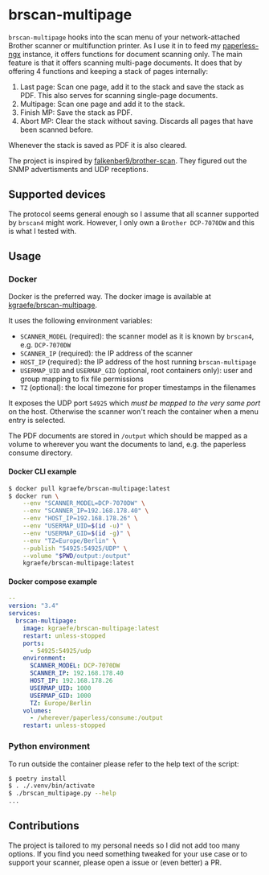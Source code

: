 # brscan-multipage

`brscan-multipage` hooks into the scan menu of your network-attached Brother
scanner or multifunction printer. As I use it in to feed my
[paperless-ngx](https://paperless-ngx.com/) instance, it offers functions for
document scanning only. The main feature is that it offers scanning multi-page
documents. It does that by offering 4 functions and keeping a stack of pages
internally:

1. Last page: Scan one page, add it to the stack and save the stack as PDF.
   This also serves for scanning single-page documents.
2. Multipage: Scan one page and add it to the stack.
3. Finish MP: Save the stack as PDF.
4. Abort MP: Clear the stack without saving. Discards all pages that have been
   scanned before.

Whenever the stack is saved as PDF it is also cleared.

The project is inspired by
[falkenber9/brother-scan](https://github.com/falkenber9/brother-scan). They
figured out the SNMP advertisments and UDP receptions.


## Supported devices
The protocol seems general enough so I assume that all scanner supported by
`brscan4` might work. However, I only own a `Brother DCP-7070DW` and this is
what I tested with.


## Usage

### Docker
Docker is the preferred way. The docker image is available at
[kgraefe/brscan-multipage](https://hub.docker.com/repository/docker/kgraefe/brscan-multipage/general).

It uses the following environment variables:
- `SCANNER_MODEL` (required): the scanner model as it is known by `brscan4`,
  e.g. `DCP-7070DW`
- `SCANNER_IP` (required): the IP address of the scanner
- `HOST_IP` (required): the IP address of the host running `brscan-multipage`
- `USERMAP_UID` and `USERMAP_GID` (optional, root containers only): user and
  group mapping to fix file permissions
- `TZ` (optional): the local timezone for proper timestamps in the filenames

It exposes the UDP port `54925` which *must be mapped to the very same port* on
the host. Otherwise the scanner won't reach the container when a menu entry is
selected.

The PDF documents are stored in `/output` which should be mapped as a volume to
wherever you want the documents to land, e.g. the paperless consume directory.

#### Docker CLI example
```sh
$ docker pull kgraefe/brscan-multipage:latest
$ docker run \
    --env "SCANNER_MODEL=DCP-7070DW" \
    --env "SCANNER_IP=192.168.178.40" \
    --env "HOST_IP=192.168.178.26" \
    --env "USERMAP_UID=$(id -u)" \
    --env "USERMAP_GID=$(id -g)" \
    --env "TZ=Europe/Berlin" \
    --publish "54925:54925/UDP" \
    --volume "$PWD/output:/output"
    kgraefe/brscan-multipage:latest
```

#### Docker compose example
```yml
--
version: "3.4"
services:
  brscan-multipage:
    image: kgraefe/brscan-multipage:latest
    restart: unless-stopped
    ports:
      - 54925:54925/udp
    environment:
      SCANNER_MODEL: DCP-7070DW
      SCANNER_IP: 192.168.178.40
      HOST_IP: 192.168.178.26
      USERMAP_UID: 1000
      USERMAP_GID: 1000
      TZ: Europe/Berlin
    volumes:
      - /wherever/paperless/consume:/output
    restart: unless-stopped
```

### Python environment
To run outside the container please refer to the help text of the script:
```sh
$ poetry install
$ . ./.venv/bin/activate
$ ./brscan_multipage.py --help
...
```


## Contributions
The project is tailored to my personal needs so I did not add too many options.
If you find you need something tweaked for your use case or to support your
scanner, please open a issue or (even better) a PR.

